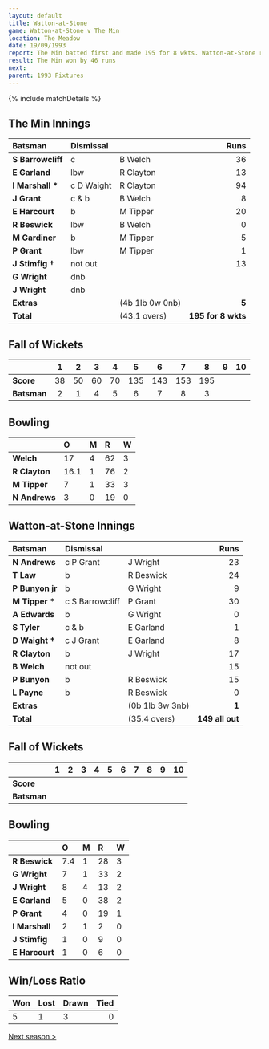 ```yaml
---
layout: default
title: Watton-at-Stone
game: Watton-at-Stone v The Min
location: The Meadow
date: 19/09/1993
report: The Min batted first and made 195 for 8 wkts. Watton-at-Stone replied with 149 all out
result: The Min won by 46 runs
next: 
parent: 1993 Fixtures
---
```


{% include matchDetails %}

## The Min Innings

| Batsman | Dismissal |  | Runs |
|:---|:---|---|---:|
| **S Barrowcliff** | c  | B Welch | 36 |
| **E Garland** | lbw | R Clayton | 13 |
| **I Marshall &#42;** | c D Waight | R Clayton | 94 |
| **J Grant** | c & b | B Welch | 8 |
| **E Harcourt** | b | M Tipper | 20 |
| **R Beswick** | lbw | B Welch | 0 |
| **M Gardiner** | b | M Tipper | 5 |
| **P Grant** | lbw | M Tipper | 1 |
| **J Stimfig &#8224;** | not out |  | 13 |
| **G Wright** | dnb |  |  |
| **J Wright** | dnb |  |  |
| **Extras** | | (4b 1lb 0w 0nb) | **5** |
| **Total** | | (43.1 overs) | **195 for 8 wkts** |

## Fall of Wickets

| | 1 | 2 | 3 | 4 | 5 | 6 | 7 | 8 | 9 | 10 |
|---|:---:|:---:|:---:|:---:|:---:|:---:|:---:|:---:|:---:|:---:|
| **Score** | 38 | 50 | 60 | 70 | 135 | 143 | 153 | 195 |  |  |
| **Batsman** | 2 | 1 | 4 | 5 | 6 | 7 | 8 | 3 |  |  |

## Bowling

| | O | M | R | W |
|---|:---|:---|:---|:---|
| **Welch** | 17 | 4 | 62 | 3 |
| **R Clayton** | 16.1 | 1 | 76 | 2 |
| **M Tipper** | 7 | 1 | 33 | 3 |
| **N Andrews** | 3 | 0 | 19 | 0 |

## Watton-at-Stone Innings

| Batsman | Dismissal |  | Runs |
|:---|:---|---|---:|
| **N Andrews** | c P Grant | J Wright | 23 |
| **T Law** | b | R Beswick | 24 |
| **P Bunyon jr** | b | G Wright | 9 |
| **M Tipper &#42;** | c S Barrowcliff | P Grant | 30 |
| **A Edwards** | b | G Wright | 0 |
| **S Tyler** | c & b | E Garland | 1 |
| **D Waight &#8224;** | c J Grant | E Garland | 8 |
| **R Clayton** | b | J Wright | 17 |
| **B Welch** | not out |  | 15 |
| **P Bunyon** | b | R Beswick | 15 |
| **L Payne** | b | R Beswick | 0 |
| **Extras** | | (0b 1lb 3w 3nb) | **1** |
| **Total** | | (35.4 overs) | **149 all out** |

## Fall of Wickets

| | 1 | 2 | 3 | 4 | 5 | 6 | 7 | 8 | 9 | 10 |
|---|:---:|:---:|:---:|:---:|:---:|:---:|:---:|:---:|:---:|:---:|
| **Score** |  |  |  |  |  |  |  |  |  |  |
| **Batsman** |  |  |  |  |  |  |  |  |  |  |

## Bowling

| | O | M | R | W |
|---|:---|:---|:---|:---|
| **R Beswick** | 7.4 | 1 | 28 | 3 |
| **G Wright** | 7 | 1 | 33 | 2 |
| **J Wright** | 8 | 4 | 13 | 2 |
| **E Garland** | 5 | 0 | 38 | 2 |
| **P Grant** | 4 | 0 | 19 | 1 |
| **I Marshall** | 2 | 1 | 2 | 0 |
| **J Stimfig** | 1 | 0 | 9 | 0 |
| **E Harcourt** | 1 | 0 | 6 | 0 |

## Win/Loss Ratio

| Won | Lost | Drawn | Tied |
|:---|:---|:---|---:|
| 5 | 1 | 3 | 0 |

[Next season >](../1994)